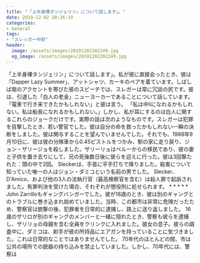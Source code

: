 ```yaml
---
title: "「上半身裸タンジェリン」について話します」。"
date: 2019-12-02 20:26:19
categories:
- General
tags:
- "スレッガー中尉"
header:
  image: /assets/images/20191202202249.jpg
  og_image: /assets/images/20191202202249.jpg
---
```


「上半身裸タンジェリン」について話します」。私が彼に直接会ったとき、彼は「Dapper Lazy Summer」、アットシャツ、カーキのペアを着ています。しばしば南のアクセントを帯びた彼のスピーチでは、スレガーは常に冗談の尻です。彼は、引退した「白人の老金」ニューヨーカーであることについて話しています。 「電車で行き来できたかもしれない」と彼は言う。 「私は中liになれるかもしれない。私は船長になれるかもしれない。」しかし、私が耳にするのは白人に関するこれらのジョークだけです。実際の話は次のようなものです。スレガーは犯罪を目撃したとき、若い警官でした。彼は自分の命を救ったかもしれない一瞬の決断をしました。彼は関与することを望んでいませんでした。それでも、1988年9月10日に、彼は彼の分隊車から0.45ピストルをつかみ、駅の家に走り戻り、ジョン・ザリージョを殺しました。ザリーリョはペルーからの移民であり、彼の妻と子供を置き去りにして、兄の死後数日後に彼らを迎えに行った。彼は3回撃たれた：頭の中で2回。 Sleckerは、手首に平手打ちで降りました。殺害について知っていた唯一の人はジョン・ダミコという名前の男でした。 Slecker、D&#39;Amico、および他の3人の法執行官（最高検察官を含む）は殺人罪で起訴されました。有罪判決を受けた場合、それぞれが懲役刑に処せられます。 * * * * * John Zarrilloもギャングバンガーでした。彼が18歳のとき、彼は別のギャングとのトラブルに巻き込まれ始めていました。当時、この都市は非常に危険だったため、警察官は銃撃の後、犯罪者を日常的に逮捕し、路上に送り返しました。 16歳のザリロが別のギャングのメンバーと一緒に隠れたとき、警察も彼らを逮捕し、ザリリョの母親を含む全員をクリンクに入れました。彼女の息子。彼らの調査中に、ダミコは、射手が彼の所持品にエアガンを持っていることに気づきました。これは日常的なことではありませんでした。 70年代のほとんどの間、市は公共の場所での銃器の持ち込みを禁止していました。しかし、70年代には、警察は
